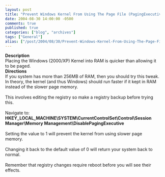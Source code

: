 ```yaml
---
layout: post
title: "Prevent Windows Kernel From Using The Page File (PagingExecutive Function)"
date: 2004-08-30 14:00:00 -0500
comments: true
published: true
categories: ["blog", "archives"]
tags: ["General"]
alias: ["/post/2004/08/30/Prevent-Windows-Kernel-From-Using-The-Page-File-(PagingExecutive-Function)", "/post/2004/08/30/prevent-windows-kernel-from-using-the-page-file-(pagingexecutive-function)"]
---
```

<!-- more -->
<B>Description</B><BR>Placing the Windows (2000/XP) Kernel into RAM is quicker than allowing it to be paged.<BR><B>Directions</B><BR>If you system has more than 256MB of RAM, then you should try this tweak. In theory, the kernel (and thus Windows) should run faster if it kept in RAM instead of the slower page memory.<BR><BR>This involves editing the registry so make a registry backup before trying this. <BR><BR>Navigate to: <BR><SPAN style="FONT-WEIGHT: bold">HKEY_LOCAL_MACHINE\SYSTEM\CurrentControlSet\Control\Session Manager\Memory Management\DisablePagingExecutive </SPAN><BR><BR>Setting the value to 1 will prevent the kernel from using slower page memory. <BR><BR>Changing it back to the default value of 0 will return your system back to normal. <BR><BR>Remember that registry changes require reboot before you will see their effects.
